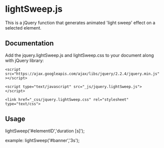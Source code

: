 lightSweep.js
=========

This is a jQuery function that generates animated 'light sweep' effect on a selected element.


Documentation
-------------

Add the jquery.lightSweep.js and lightSweep.css to your document along with jQuery library:

`<script src="https://ajax.googleapis.com/ajax/libs/jquery/2.2.4/jquery.min.js"></script>`

`<script type="text/javascript" src="_js/jquery.lightSweep.js"></script>`

`<link href="_css/jquery.lightSweep.css" rel="stylesheet" type="text/css">`


Usage
-----

lightSweep('#elementID','duration [s]');

example: lightSweep('#banner','3s');
